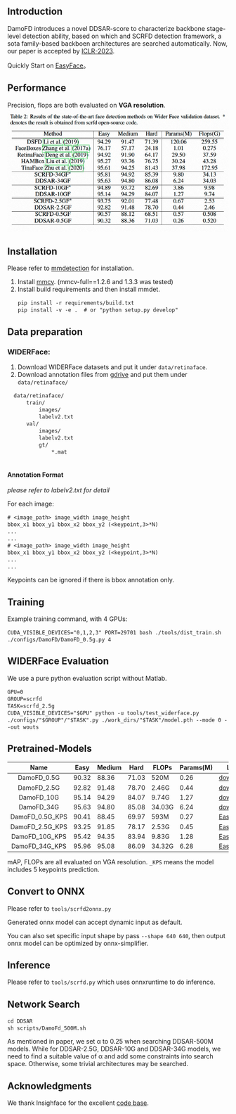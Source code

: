 ## Introduction

DamoFD introduces a novel DDSAR-score to characterize backbone stage-level detection ability, based on which and SCRFD detection framework, a sota family-based backboen architectures are searched automatically. Now, our paper is accepted by [ICLR-2023](https://openreview.net/pdf?id=NkJOhtNKX91).

Quickly Start on [EasyFace](https://github.com/ly19965/EasyFace/tree/master/face_project/face_detection/DamoFD)。

## Performance

Precision, flops are both evaluated on **VGA resolution**.
![DamoFD性能](demo/DamoFD_ap.jpg)

## Installation

Please refer to [mmdetection](https://github.com/open-mmlab/mmdetection/blob/master/docs/en/get_started.md#installation) for installation.
 
  1. Install [mmcv](https://github.com/open-mmlab/mmcv). (mmcv-full==1.2.6 and 1.3.3 was tested)
  2. Install build requirements and then install mmdet.
       ```
       pip install -r requirements/build.txt
       pip install -v -e .  # or "python setup.py develop"
       ```

## Data preparation

### WIDERFace:
  1. Download WIDERFace datasets and put it under `data/retinaface`.
  2. Download annotation files from [gdrive](https://drive.google.com/file/d/1UW3KoApOhusyqSHX96yEDRYiNkd3Iv3Z/view?usp=sharing) and put them under `data/retinaface/`
 
   ```
     data/retinaface/
         train/
             images/
             labelv2.txt
         val/
             images/
             labelv2.txt
             gt/
                 *.mat
             
   ```
 

#### Annotation Format 

*please refer to labelv2.txt for detail*

For each image:
  ```
  # <image_path> image_width image_height
  bbox_x1 bbox_y1 bbox_x2 bbox_y2 (<keypoint,3>*N)
  ...
  ...
  # <image_path> image_width image_height
  bbox_x1 bbox_y1 bbox_x2 bbox_y2 (<keypoint,3>*N)
  ...
  ...
  ```
Keypoints can be ignored if there is bbox annotation only.


## Training

Example training command, with 4 GPUs:
```
CUDA_VISIBLE_DEVICES="0,1,2,3" PORT=29701 bash ./tools/dist_train.sh ./configs/DamoFD/DamoFD_0.5g.py 4
```

## WIDERFace Evaluation

We use a pure python evaluation script without Matlab.

```
GPU=0
GROUP=scrfd
TASK=scrfd_2.5g
CUDA_VISIBLE_DEVICES="$GPU" python -u tools/test_widerface.py ./configs/"$GROUP"/"$TASK".py ./work_dirs/"$TASK"/model.pth --mode 0 --out wouts
```


## Pretrained-Models

|      Name      | Easy  | Medium | Hard  | FLOPs | Params(M) |  Link                                                         |
| :------------: | ----- | ------ | ----- | ----- | --------- |  ------------------------------------------------------------ |
|   DamoFD_0.5G  | 90.32 | 88.36  | 71.03 | 520M  | 0.26      |  [download](https://drive.google.com/drive/folders/1WbPKfsQ3G9j7c-kxLIQddQ6W7xK8mAQ_?usp=share_link) |
|   DamoFD_2.5G  | 92.82 | 91.48  | 78.70 | 2.46G | 0.44      |  [download](https://drive.google.com/drive/folders/1WbPKfsQ3G9j7c-kxLIQddQ6W7xK8mAQ_?usp=share_link) |
|   DamoFD_10G   | 95.14 | 94.29  | 84.07 | 9.74G | 1.27      |  [download](https://drive.google.com/drive/folders/1WbPKfsQ3G9j7c-kxLIQddQ6W7xK8mAQ_?usp=share_link) |
|   DamoFD_34G   | 95.63 | 94.80  | 85.08 | 34.03G| 6.24      |  [download](https://drive.google.com/drive/folders/1WbPKfsQ3G9j7c-kxLIQddQ6W7xK8mAQ_?usp=share_link) |
|   DamoFD_0.5G_KPS  | 90.41 | 88.45 | 69.97 | 593M  | 0.27   |  [EasyFace](https://github.com/ly19965/EasyFace/tree/master/face_project/face_detection/DamoFD) |
|   DamoFD_2.5G_KPS  | 93.25 | 91.85 | 78.17 | 2.53G | 0.45   |  [EasyFace](https://github.com/ly19965/EasyFace/tree/master/face_project/face_detection/DamoFD) |
|   DamoFD_10G_KPS   | 95.42 | 94.35 | 83.94 | 9.83G | 1.28   |  [EasyFace](https://github.com/ly19965/EasyFace/tree/master/face_project/face_detection/DamoFD) |
|   DamoFD_34G_KPS   | 95.96 | 95.08 | 86.09 |34.32G | 6.28   |  [EasyFace](https://github.com/ly19965/EasyFace/tree/master/face_project/face_detection/DamoFD) |

mAP, FLOPs are all evaluated on VGA resolution.
``_KPS`` means the model includes 5 keypoints prediction.

## Convert to ONNX

Please refer to `tools/scrfd2onnx.py`

Generated onnx model can accept dynamic input as default.

You can also set specific input shape by pass ``--shape 640 640``, then output onnx model can be optimized by onnx-simplifier.


## Inference

Please refer to `tools/scrfd.py` which uses onnxruntime to do inference.

## Network Search
```
cd DDSAR
sh scripts/DamoFd_500M.sh
```
As mentioned in paper,  we set α to 0.25 when searching DDSAR-500M models. While for DDSAR-2.5G, DDSAR-10G and DDSAR-34G models, we need to find a suitable value of α and add some constraints into search space. Otherwise, some trivial architectures may be searched.

## Acknowledgments

We thank Insighface for the excellent [code base](https://github.com/deepinsight/insightface/tree/master/detection/scrfd).
